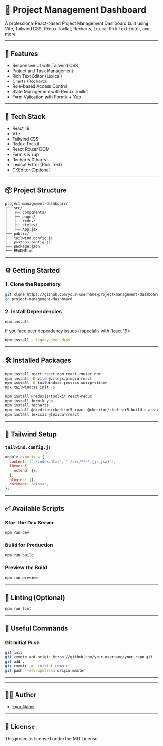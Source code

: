 # 📁 Project Management Dashboard

A professional React-based Project Management Dashboard built using Vite, Tailwind CSS, Redux Toolkit, Recharts, Lexical Rich Text Editor, and more.

---

## 🚀 Features

- Responsive UI with Tailwind CSS
- Project and Task Management
- Rich Text Editor (Lexical)
- Charts (Recharts)
- Role-based Access Control
- State Management with Redux Toolkit
- Form Validation with Formik + Yup

---

## 🧰 Tech Stack

- React 19
- Vite
- Tailwind CSS
- Redux Toolkit
- React Router DOM
- Formik & Yup
- Recharts (Charts)
- Lexical Editor (Rich Text)
- CKEditor (Optional)

---

## 📦 Project Structure

```
project-management-dashboard/
├── src/
│   ├── components/
│   ├── pages/
│   ├── redux/
│   ├── styles/
│   └── App.jsx
├── public/
├── tailwind.config.js
├── postcss.config.js
├── package.json
└── README.md
```

---

## ⚙️ Getting Started

### 1. **Clone the Repository**

```bash
git clone https://github.com/your-username/project-management-dashboard.git
cd project-management-dashboard
```

### 2. **Install Dependencies**

```bash
npm install
```

If you face peer dependency issues (especially with React 19):

```bash
npm install --legacy-peer-deps
```

---

## 🛠️ Installed Packages

```bash
npm install react react-dom react-router-dom
npm install -D vite @vitejs/plugin-react
npm install -D tailwindcss postcss autoprefixer
npx tailwindcss init -p

npm install @reduxjs/toolkit react-redux
npm install formik yup
npm install recharts
npm install @ckeditor/ckeditor5-react @ckeditor/ckeditor5-build-classic
npm install lexical @lexical/react
```

---

## 📄 Tailwind Setup

### `tailwind.config.js`

```js
module.exports = {
  content: ["./index.html", "./src/**/*.{js,jsx}"],
  theme: {
    extend: {},
  },
  plugins: [],
  darkMode: "class",
};
```

---

## ✅ Available Scripts

### Start the Dev Server

```bash
npm run dev
```

### Build for Production

```bash
npm run build
```

### Preview the Build

```bash
npm run preview
```

---

## 🧪 Linting (Optional)

```bash
npm run lint
```

---

## 🔗 Useful Commands

### Git Initial Push

```bash
git init
git remote add origin https://github.com/your-username/your-repo.git
git add .
git commit -m "Initial commit"
git push --set-upstream origin master
```

---

---

## 👨‍💻 Author

- [Your Name](https://github.com/rakshit-123/project-management.git)

---

## 📃 License

This project is licensed under the MIT License.
